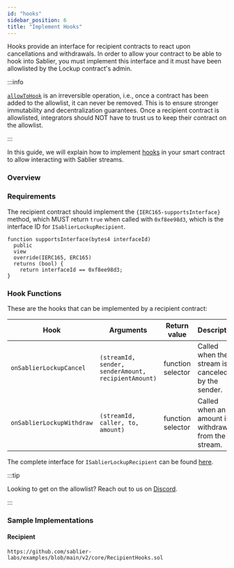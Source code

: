 ```yaml
---
id: "hooks"
sidebar_position: 6
title: "Implement Hooks"
---
```


Hooks provide an interface for recipient contracts to react upon cancellations and withdrawals. In order to allow your
contract to be able to hook into Sablier, you must implement this interface and it must have been allowlisted by the
Lockup contract's admin.

:::info

[`allowToHook`](/contracts/v2/reference/core/interfaces/interface.ISablierV2Lockup#allowtohook) is an irreversible
operation, i.e., once a contract has been added to the allowlist, it can never be removed. This is to ensure stronger
immutability and decentralization guarantees. Once a recipient contract is allowlisted, integrators should NOT have to
trust us to keep their contract on the allowlist.

:::

In this guide, we will explain how to implement [hooks](/concepts/protocol/hooks) in your smart contract to allow
interacting with Sablier streams.

### Overview

### Requirements

The recipient contract should implement the `{IERC165-supportsInterface}` method, which MUST return `true` when called
with `0xf8ee98d3`, which is the interface ID for `ISablierLockupRecipient`.

```solidity
function supportsInterface(bytes4 interfaceId)
  public
  view
  override(IERC165, ERC165)
  returns (bool) {
    return interfaceId == 0xf8ee98d3;
}
```

### Hook Functions

These are the hooks that can be implemented by a recipient contract:

| Hook                      | Arguments                                           | Return value      | Description                                         |
| ------------------------- | --------------------------------------------------- | ----------------- | --------------------------------------------------- |
| `onSablierLockupCancel`   | `(streamId, sender, senderAmount, recipientAmount)` | function selector | Called when the stream is canceled by the sender.   |
| `onSablierLockupWithdraw` | `(streamId, caller, to, amount)`                    | function selector | Called when an amount is withdrawn from the stream. |

The complete interface for `ISablierLockupRecipient` can be found
[here](/contracts/v2/reference/core/interfaces/interface.ISablierLockupRecipient).

:::tip

Looking to get on the allowlist? Reach out to us on [Discord](https://discord.gg/bSwRCwWRsT).

:::

### Sample Implementations

#### Recipient

```solidity reference title="Sablier Recipient Hooks"
https://github.com/sablier-labs/examples/blob/main/v2/core/RecipientHooks.sol
```
